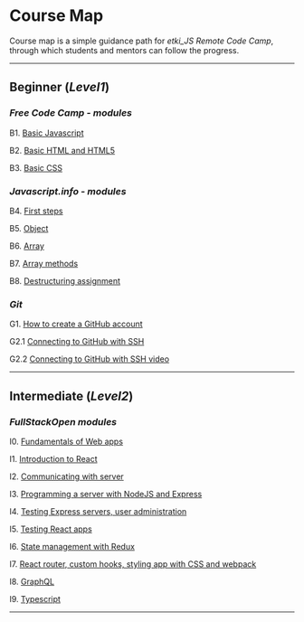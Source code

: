 # Course Map

Course map is a simple guidance path for _etki_JS Remote Code Camp_, through which students and mentors can follow the progress.

*** 

## Beginner (_Level1_)

### _Free Code Camp - modules_
B1. [Basic Javascript](https://www.freecodecamp.org/learn/javascript-algorithms-and-data-structures/basic-javascript/)

B2. [Basic HTML and HTML5](https://www.freecodecamp.org/learn/responsive-web-design/basic-html-and-html5/)  

B3. [Basic CSS](https://www.freecodecamp.org/learn/responsive-web-design/basic-css/)  

### _Javascript.info - modules_
B4. [First steps](https://javascript.info/first-steps)

B5. [Object](https://javascript.info/object)

B6. [Array](https://javascript.info/array)

B7. [Array methods](https://javascript.info/array-methods)

B8. [Destructuring assignment](https://javascript.info/destructuring-assignment)


### _Git_

G1. [How to create a GitHub account](https://www.youtube.com/watch?v=ezxRcdJ8glM)

G2.1 [Connecting to GitHub with SSH](https://docs.github.com/en/github/authenticating-to-github/connecting-to-github-with-ssh)

G2.2 [Connecting to GitHub with SSH video](https://www.youtube.com/watch?v=nQDFBd5NFA8)
*** 

## Intermediate (_Level2_)

### _FullStackOpen modules_ 
I0. [Fundamentals of Web apps](https://fullstackopen.com/en/part0)

I1. [Introduction to React](https://fullstackopen.com/en/part1)

I2. [Communicating with server](https://fullstackopen.com/en/part2)

I3. [Programming a server with NodeJS and Express](https://fullstackopen.com/en/part3)

I4. [Testing Express servers, user administration](https://fullstackopen.com/en/part4)

I5. [Testing React apps](https://fullstackopen.com/en/part5)

I6. [State management with Redux](https://fullstackopen.com/en/part6)

I7. [React router, custom hooks, styling app with CSS and webpack](https://fullstackopen.com/en/part7)

I8. [GraphQL](https://fullstackopen.com/en/part8)

I9. [Typescript](https://fullstackopen.com/en/part9)

***




